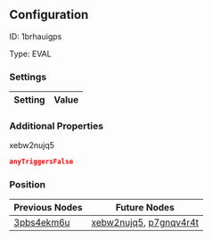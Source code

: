 # <nil>
## Configuration
ID:  1brhauigps

Type: EVAL 


### Settings
| Setting | Value  |
| :------------------------ | ---------------------------------------- |
 




### Additional Properties
xebw2nujq5
 ```json 
anyTriggersFalse
```




### Position
| Previous Nodes | Future Nodes |
| :------------- | ------------ |
| [3pbs4ekm6u](./3pbs4ekm6u.md) | [xebw2nujq5](./xebw2nujq5.md), [p7gnqv4r4t](./p7gnqv4r4t.md) |